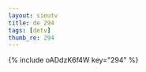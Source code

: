 ```yaml
--- 
layout: sieutv
title: de 294
tags: [detv]
thumb_re: 294
---
```

{% include oADdzK6f4W key="294" %} 
